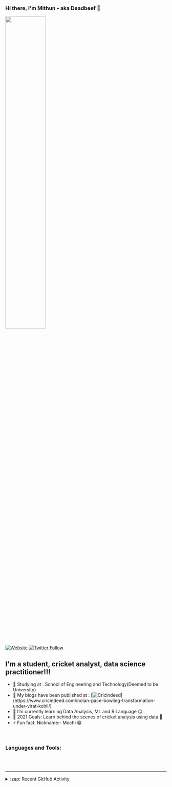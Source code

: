 <!--
**Mithun162001/Mithun162001** is a ✨ _special_ ✨ repository because its `README.md` (this file) appears on your GitHub profile.
<!-- Actual text -->

### Hi there, I'm Mithun - aka Deadbeef 👋

<p align="left">
<img src="https://media.giphy.com/media/4FQMuOKR6zQRO/giphy.gif" width="50%"></p>

[![Website](https://img.shields.io/website?label=Github.com&style=for-the-badge&url=https%3A%2F%2Fcodestackr.com)](https://github.com/Mithun162001)
[![Twitter Follow](https://img.shields.io/twitter/follow/cricmithu16?color=1DA1F2&logo=twitter&style=for-the-badge)](https://twitter.com/intent/follow?original_referer=https%3A%2F%2Fgithub.com%2FcodeSTACKr&screen_name=cricmithu16)

## I'm a student, cricket analyst, data science practitioner!!!

- 🏫 Studying at : School of Engineering and Technology(Deemed to be University)
- 🔭 My blogs have been published at : [![Cricindeed]('https://www.cricindeed.com/indian-pace-bowling-transformation-under-virat-kohli/')](https://www.cricindeed.com/indian-pace-bowling-transformation-under-virat-kohli/)
- 🌱 I’m currently learning Data Analysis, ML and R Language 😜
- 🥅 2021 Goals: Learn behind the scenes of cricket analysis using data 🤞
- ⚡ Fun fact: Nickname:- Mochi 😁

<br />

### Languages and Tools:

<link href="https://languages.abranhe.com/logos.css" rel="stylesheet">
<i class="programming lang-python"></i>
<br />
<br />

---

<details>
  <summary>:zap: Recent GitHub Activity</summary>
  
<!--START_SECTION:activity-->
1. ❗️ Opened repo [#8](https://github.com/Mithun162001/Python-Notebooks) in [Mithun162001/Python-Notebooks](https://github.com/Mithun162001/Python-Notebooks)
<!--END_SECTION:activity-->

</details>

[Github]: https://github.com/Mithun162001
[twitter]: https://twitter.com/cricmithu16
[instagram]: https://www.instagram.com/mithun162001/
[linkedin]: https://www.linkedin.com/in/mithun-g-b64163191/

